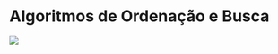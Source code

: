 
  # Algoritmos de Ordenação e Busca

  
  <img  src='![image](https://github.com/JBernardoFortes/learningVue.js/assets/33596921/079601e7-6533-4256-8820-57d369e34c6d).jpg'>
